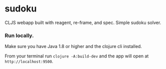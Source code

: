 # sudoku
CLJS webapp built with reagent, re-frame, and spec. Simple sudoku solver.

### Run locally.

Make sure you have Java 1.8 or higher and the clojure cli installed.

From your terminal run `clojure -A:build-dev` and the app will open at `http://localhost:9500`.
